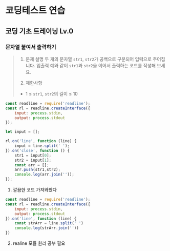 # 코딩테스트 연습
## 코딩 기초 트레이닝 Lv.0

### 문자열 붙여서 출력하기

> 1. 문제 설명
> 두 개의 문자열 `str1`, `str2`가 공백으로 구분되어 입력으로 주어집니다.
입출력 예와 같이 `str1`과 `str2`을 이어서 출력하는 코드를 작성해 보세요.
>
> 2. 제한사항
> - 1 ≤ `str1`, `str2`의 길이 ≤ 10


```javascript
const readline = require('readline');
const rl = readline.createInterface({
    input: process.stdin,
    output: process.stdout
});

let input = [];

rl.on('line', function (line) {
    input = line.split(' ');
}).on('close', function () {
    str1 = input[0];
    str2 = input[1];
    const arr = [];
    arr.push(str1,str2);
    console.log(arr.join(''));
});
```

1. 깔끔한 코드 가져와봤다
```javascript
const readline = require('readline');
const rl = readline.createInterface({
    input: process.stdin,
    output: process.stdout
}).on('line', function (line) {
    const strArr = line.split(' ')
    console.log(strArr.join(''))
})
```
2. realine 모듈 원리 공부 필요